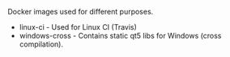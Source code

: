 Docker images used for different purposes.

* linux-ci - Used for Linux CI (Travis)
* windows-cross - Contains static qt5 libs for Windows (cross compilation).